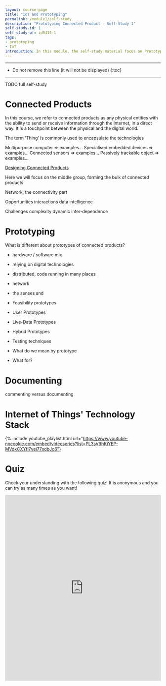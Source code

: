 ```yaml
---
layout: course-page
title: "IoT and Prototyping"
permalink: /module1/self-study
description: "Prototyping Connected Product - Self-Study 1"
self-study-id: 1
self-study-of: id5415-1
tags:
- prototyping
- IoT
introduction: In this module, the self-study material focus on Prototyping and the Internet of Things' technology stack. We explore the purpose of a functional prototype, in close connection to feasibility testing. Then, we look at connected products, their main characteristics and why they often require a (partially) functional prototype. Finally, we introduce the concept of the Internet of Things (IoT), the technology backbone of connected products.
---
```


---

* Do not remove this line (it will not be displayed)
{:toc}

---

TODO full self-study

# Connected Products

In this course, we refer to connected products as any physical entities with the ability to send or receive information through the Internet, in a direct way. It is a touchpoint between the physical and the digital world.

The term 'Thing' is commonly used to encapsulate the technologies 

Multipurpose computer => examples...
Specialised embedded devices => examples...
Connected sensors => examples...
Passively trackable object => examples...

[Designing Connected Products](https://www.oreilly.com/library/view/designing-connected-products/9781449372682/)

Here we will focus on the middle group, forming the bulk of connected products

Network, the connectivity part


Opportunities
interactions
data
intelligence


Challenges
complexity
dynamic
inter-dependence


# Prototyping

What is different about prototypes of connected products?

* hardware / software mix
* relying on digital technologies
* distributed, code running in many places
* network
* the senses and 


* Feasibility prototypes
* User Prototypes
* Live-Data Prototypes
* Hybrid Prototypes

* Testing techniques

* What do we mean by prototype
* What for?

# Documenting

commenting versus documenting

# Internet of Things' Technology Stack

{% include youtube_playlist.html url="https://www.youtube-nocookie.com/embed/videoseries?list=PL3sV9hKiYEP-MVdxCXYfl7vei77xdbJo6"}

# Quiz

Check your understanding with the following quiz! It is anonymous and you can try as many times as you want!

<iframe width="640px" height= "600px" src= "https://forms.office.com/Pages/ResponsePage.aspx?id=TVJuCSlpMECM04q0LeCIe-EN8Fz6eUZIqbayPT_HeNhUNUFFMUxIMkxGN1Q5NFhSTDBSUTY4V0pNVS4u&embed=true" frameborder= "0" marginwidth= "0" marginheight= "0" style= "border: none; max-width:100%; max-height:100vh" allowfullscreen webkitallowfullscreen mozallowfullscreen msallowfullscreen> </iframe>